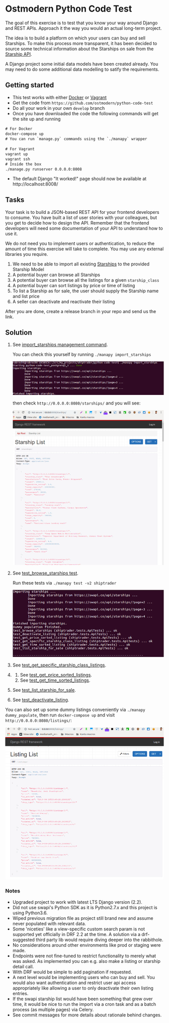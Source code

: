 # Ostmodern Python Code Test

The goal of this exercise is to test that you know your way around Django and
REST APIs. Approach it the way you would an actual long-term project.

The idea is to build a platform on which your users can buy and sell Starships.
To make this process more transparent, it has been decided to source some
technical information about the Starships on sale from the [Starship
API](https://swapi.co/documentation#starships).

A Django project some initial data models have been created already. You may need
to do some additional data modelling to satify the requirements.

## Getting started

* This test works with either
  [Docker](https://docs.docker.com/compose/install/#install-compose) or
  [Vagrant](https://www.vagrantup.com/downloads.html)
* Get the code from `https://github.com/ostmodern/python-code-test`
* Do all your work in your own `develop` branch
* Once you have downloaded the code the following commands will get the site up
  and running

```shell
# For Docker
docker-compose up
# You can run `manage.py` commands using the `./manapy` wrapper

# For Vagrant
vagrant up
vagrant ssh
# Inside the box
./manage.py runserver 0.0.0.0:8008
```
* The default Django "It worked!" page should now be available at
  http://localhost:8008/

## Tasks

Your task is to build a JSON-based REST API for your frontend developers to
consume. You have built a list of user stories with your colleagues, but you get
to decide how to design the API. Remember that the frontend developers will need
some documentation of your API to understand how to use it.

We do not need you to implement users or authentication, to reduce the amount of
time this exercise will take to complete. You may use any external libraries you
require.

1. We need to be able to import all existing
  [Starships](https://swapi.co/documentation#starships) to the provided Starship
  Model
2. A potential buyer can browse all Starships
3. A potential buyer can browse all the listings for a given `starship_class`
4. A potential buyer can sort listings by price or time of listing
5. To list a Starship as for sale, the user should supply the Starship name and
  list price
6. A seller can deactivate and reactivate their listing

After you are done, create a release branch in your repo and send us the link.

## Solution

1. See [import_starships management command](https://github.com/robrechtdr/python-code-test/blob/develop/testsite/shiptrader/management/commands/import_starships.py).

    You can check this yourself by running `./manapy import_starships`

    ![import_starships](https://raw.githubusercontent.com/robrechtdr/python-code-test/develop/.misc/import_starships.png)

    then check `http://0.0.0.0:8080/starships/` and you will see:

    ![starships_browsable](https://raw.githubusercontent.com/robrechtdr/python-code-test/develop/.misc/starhips_browsable.png)

2. See [test_browse_starships test](https://github.com/robrechtdr/python-code-test/blob/develop/testsite/shiptrader/tests.py#L23).

    Run these tests via `./manapy test -v2 shiptrader` 

    ![starship_tests](https://raw.githubusercontent.com/robrechtdr/python-code-test/develop/.misc/starship_tests.png)


3. See [test_get_specific_starship_class_listings](https://github.com/robrechtdr/python-code-test/blob/develop/testsite/shiptrader/tests.py#L33).
4.
    1. See [test_get_price_sorted_listings](https://github.com/robrechtdr/python-code-test/blob/develop/testsite/shiptrader/tests.py#L43).
    2. See [test_get_time_sorted_listings](https://github.com/robrechtdr/python-code-test/blob/develop/testsite/shiptrader/tests.py#L52).
5. See [test_list_starship_for_sale](https://github.com/robrechtdr/python-code-test/blob/develop/testsite/shiptrader/tests.py#L68).
6. See [test_deactivate_listing](https://github.com/robrechtdr/python-code-test/blob/develop/testsite/shiptrader/tests.py#L84).

You can also set up some dummy listings conveniently via `./manapy dummy_populate`,
then run `docker-compose up` and visit `http://0.0.0.0:8080/listings/`:

![listings_browsable](https://raw.githubusercontent.com/robrechtdr/python-code-test/develop/.misc/listings_browsable.png)


### Notes

* Upgraded project to work with latest LTS Django version (2.2). 
* Did not use swapi's Python SDK as it is Python2.7.x and this project is using Python3.6.
* Wiped previous migration file as project still brand new and assume never populated with relevant data.
* Some 'niceties' like a view-specific custom search param is not supported yet officially in DRF 2.2 at the time. A solution via a drf-suggested third party lib would require diving deeper into the rabbithole.
* No considerations around other environments like prod or staging were made. 
* Endpoints were not fine-tuned to restrict functionality to merely what was asked. As implemented you can e.g. also make a listing or starship detail call. 
* With DRF would be simple to add pagination if requested.
* A next level would be implementing users who can buy and sell. You would also want authentication and restrict user api access appropriately like allowing a user to only deactivate their own listing entries. 
* If the swapi starship list would have been something that grew over time, it would be nice to run the import via a cron task and as a batch process (as multiple pages) via Celery.
* See commit messages for more details about rationale behind changes.
